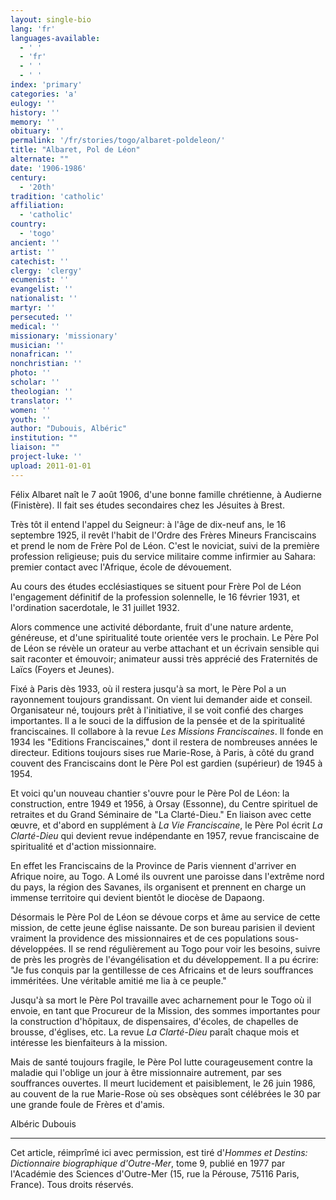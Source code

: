 ```yaml
---
layout: single-bio
lang: 'fr'
languages-available:
  - ' '
  - 'fr'
  - ' '
  - ' '
index: 'primary'
categories: 'a'
eulogy: ''
history: ''
memory: ''
obituary: ''
permalink: '/fr/stories/togo/albaret-poldeleon/'
title: "Albaret, Pol de Léon"
alternate: ""
date: '1906-1986'
century:
  - '20th'
tradition: 'catholic'
affiliation:
  - 'catholic'
country:
  - 'togo'
ancient: ''
artist: ''
catechist: ''
clergy: 'clergy'
ecumenist: ''
evangelist: ''
nationalist: ''
martyr: ''
persecuted: ''
medical: ''
missionary: 'missionary'
musician: ''
nonafrican: ''
nonchristian: ''
photo: ''
scholar: ''
theologian: ''
translator: ''
women: ''
youth: ''
author: "Dubouis, Albéric"
institution: ""
liaison: ""
project-luke: ''
upload: 2011-01-01
---
```




Félix Albaret naît le 7 août 1906, d'une bonne famille chrétienne, à Audierne (Finistère). Il fait ses études secondaires chez les Jésuites à Brest.

Très tôt il entend l'appel du Seigneur: à l'âge de dix-neuf ans, le 16 septembre 1925, il revêt l'habit de l'Ordre des Frères Mineurs Franciscains et prend le nom de Frère Pol de Léon. C'est le noviciat, suivi de la première profession religieuse; puis du service militaire comme infirmier au Sahara: premier contact avec l'Afrique, école de dévouement.

Au cours des études ecclésiastiques se situent pour Frère Pol de Léon l'engagement définitif de la profession solennelle, le 16 février 1931, et l'ordination sacerdotale, le 31 juillet 1932.

Alors commence une activité débordante, fruit d'une nature ardente, généreuse, et d'une spiritualité toute orientée vers le prochain. Le Père Pol de Léon se révèle un orateur au verbe attachant et un écrivain sensible qui sait raconter et émouvoir; animateur aussi très apprécié des Fraternités de Laïcs (Foyers et Jeunes).

Fixé à Paris dès 1933, où il restera jusqu'à sa mort, le Père Pol a un rayonnement toujours grandissant. On vient lui demander aide et conseil. Organisateur né, toujours prêt à l'initiative, il se voit confié des charges importantes. Il a le souci de la diffusion de la pensée et de la spiritualité franciscaines. Il collabore à la revue *Les Missions Franciscaines*. Il fonde en 1934 les "Editions Franciscaines," dont il restera de nombreuses années le directeur. Editions toujours sises rue Marie-Rose, à Paris, à côté du grand couvent des Franciscains dont le Père Pol est gardien (supérieur) de 1945 à 1954.

Et voici qu'un nouveau chantier s'ouvre pour le Père Pol de Léon: la construction, entre 1949 et 1956, à Orsay (Essonne), du Centre spirituel de retraites et du Grand Séminaire de "La Clarté-Dieu." En liaison avec cette œuvre, et d'abord en supplément à *La Vie Franciscaine*, le Père Pol écrit *La Clarté-Dieu* qui devient revue indépendante en 1957, revue franciscaine de spiritualité et d'action missionnaire.

En effet les Franciscains de la Province de Paris viennent d'arriver en Afrique noire, au Togo. A Lomé ils ouvrent une paroisse dans l'extrême nord du pays, la région des Savanes, ils organisent et prennent en charge un immense territoire qui devient bientôt le diocèse de Dapaong.

Désormais le Père Pol de Léon se dévoue corps et âme au service de cette mission, de cette jeune église naissante. De son bureau parisien il devient vraiment la providence des missionnaires et de ces populations sous-développées. Il se rend régulièrement au Togo pour voir les besoins, suivre de près les progrès de l'évangélisation et du développement. Il a pu écrire: "Je fus conquis par la gentillesse de ces Africains et de leurs souffrances imméritées. Une véritable amitié me lia à ce peuple."

Jusqu'à sa mort le Père Pol travaille avec acharnement pour le Togo où il envoie, en tant que Procureur de la Mission, des sommes importantes pour la construction d'hôpitaux, de dispensaires, d'écoles, de chapelles de brousse, d'églises, etc. La revue *La Clarté-Dieu* paraît chaque mois et intéresse les bienfaiteurs à la mission.

Mais de santé toujours fragile, le Père Pol lutte courageusement contre la maladie qui l'oblige un jour à être missionnaire autrement, par ses souffrances ouvertes. Il meurt lucidement et paisiblement, le 26 juin 1986, au couvent de la rue Marie-Rose où ses obsèques sont célébrées le 30 par une grande foule de Frères et d'amis.

Albéric Dubouis

---

Cet article, réimprîmé ici avec permission, est tiré d'*Hommes et Destins: Dictionnaire biographique d'Outre-Mer*, tome 9, publié en 1977 par l'Académie des Sciences d'Outre-Mer (15, rue la Pérouse, 75116 Paris, France). Tous droits réservés.
